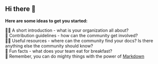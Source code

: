 ## Hi there 👋

**Here are some ideas to get you started:**

🙋‍♀️ A short introduction - what is your organization all about?
<br>
🌈 Contribution guidelines - how can the community get involved?
<br>
👩‍💻 Useful resources - where can the community find your docs? Is there anything else the community should know?
<br>
🍿 Fun facts - what does your team eat for breakfast?
<br>
🧙 Remember, you can do mighty things with the power of [Markdown](https://docs.github.com/github/writing-on-github/getting-started-with-writing-and-formatting-on-github/basic-writing-and-formatting-syntax)

